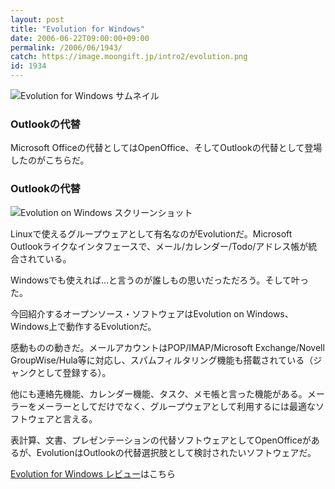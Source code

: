 ```yaml
---
layout: post
title: "Evolution for Windows"
date: 2006-06-22T09:00:00+09:00
permalink: /2006/06/1943/
catch: https://image.moongift.jp/intro2/evolution.png
id: 1934
---
```

 ![Evolution for Windows サムネイル](https://image.moongift.jp/intro2/evolution.t.png "Evolution for Windows サムネイル")
  

### Outlookの代替
  
Microsoft Officeの代替としてはOpenOffice、そしてOutlookの代替として登場したのがこちらだ。  
<!--more-->  

### Outlookの代替
  

![Evolution on Windows スクリーンショット](https://image.moongift.jp/intro2/evolution.png "Evolution on Windows スクリーンショット")

  

Linuxで使えるグループウェアとして有名なのがEvolutionだ。Microsoft Outlookライクなインタフェースで、メール/カレンダー/Todo/アドレス帳が統合されている。

  

Windowsでも使えれば…と言うのが誰しもの思いだっただろう。そして叶った。

  

今回紹介するオープンソース・ソフトウェアはEvolution on Windows、Windows上で動作するEvolutionだ。

  

感動ものの動きだ。メールアカウントはPOP/IMAP/Microsoft Exchange/Novell GroupWise/Hula等に対応し、スパムフィルタリング機能も搭載されている（ジャンクとして登録する）。

  

他にも連絡先機能、カレンダー機能、タスク、メモ帳と言った機能がある。メーラーをメーラーとしてだけでなく、グループウェアとして利用するには最適なソフトウェアと言える。

  

表計算、文書、プレゼンテーションの代替ソフトウェアとしてOpenOfficeがあるが、EvolutionはOutlookの代替選択肢として検討されたいソフトウェアだ。

  

[Evolution for Windows レビュー](http://oss.moongift.jp/review/i-1944.html)はこちら

